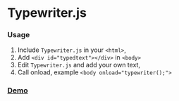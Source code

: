 Typewriter.js
=============

### Usage

1. Include `Typewriter.js` in your `<html>`,
2. Add `<div id="typedtext"></div>` in `<body>`
2. Edit `Typewriter.js` and add your own text,
3. Call onload, example `<body onload="typewriter();">`

### [Demo](http://codepen.io/RonaldsVilcins/pen/Awtsm)


